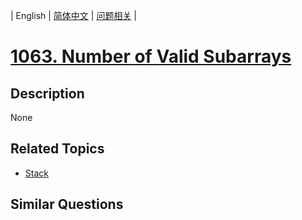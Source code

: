 
| English | [简体中文](README.md) | [问题相关](QUESTION.md) |
# [1063. Number of Valid Subarrays](https://leetcode-cn.com/problems/number-of-valid-subarrays/)
## Description
None
## Related Topics
- [Stack](https://leetcode-cn.com/tag/stack)
## Similar Questions

